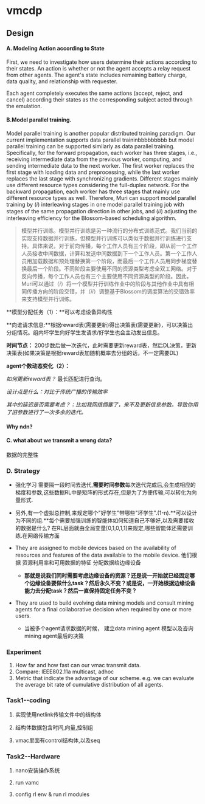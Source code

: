 #  vmcdp

## Design

#### A. Modeling Action according to State

First, we need to investigate how users determine their actions according to their states. An action is whether or not the agent accepts a relay request from other agents. The agent's state includes remaining battery charge, data quality, and relationship with requester.

Each agent completely executes the same actions (accept, reject, and cancel) according their states as the corresponding subject acted through the emulation.

#### B.Model parallel training. 

Model parallel training is another popular distributed training paradigm. Our current implementation supports data parallel traininbbbbbbbbb but model parallel training can be supported similarly as data parallel training. Specifically, for the forward propagation, each worker has three stages, i.e., receiving intermediate data from the previous worker, computing, and sending intermediate data to the next worker. The first worker replaces the first stage with loading data and preprocessing, while the last worker replaces the last stage with synchronizing gradients. Different stages mainly use different resource types considering the full-duplex network. For the backward propagation, each worker has three stages that mainly use different resource types as well. Therefore, Muri can support model parallel training by (𝑖) interleaving stages in one model parallel training job with stages of the same propagation direction in other jobs, and (𝑖𝑖) adjusting the interleaving efficiency for the Blossom-based scheduling algorithm.

> 模型并行训练。模型并行训练是另一种流行的分布式训练范式。我们当前的实现支持数据并行训练，但模型并行训练可以类似于数据并行训练进行支持。具体来说，对于前向传播，每个工作人员有三个阶段，即从前一个工作人员接收中间数据，计算和发送中间数据到下一个工作人员。第一个工作人员用加载数据和预处理替换第一个阶段，而最后一个工作人员用同步梯度替换最后一个阶段。不同阶段主要使用不同的资源类型考虑全双工网络。对于反向传播，每个工作人员也有三个主要使用不同资源类型的阶段。因此，Muri可以通过（𝑖）将一个模型并行训练作业中的阶段与其他作业中具有相同传播方向的阶段交错，并（𝑖𝑖）调整基于Blossom的调度算法的交错效率来支持模型并行训练。

**模型分配任务（1）：**可以考虑设备异构性

**向谁请求信息:**根据reward表(需要更新)得出决策表(需要更新)，可以决策出分组情况。组内坏学生向好学生发请求/好学生也会主动发出信息。

**时间节点：** 200步数后做一次迭代，此时需要更新reward表，然后DL决策，更新决策表(如果决策是根据reward表加随机概率去分组的话，不一定需要DL)

**agent个数动态变化（2）：**

*如何更新reward表？* 最长匹配进行查询。

*设计点是什么：对比于传统广播的传输效率*

*其中的延迟是否需要考虑？：比如我网络拥塞了，来不及更新信息参数。导致你用了旧参数进行了一次多余的迭代。*

#### Why ndn?

#### C. what about we transmit a wrong data?

数据的完整性

### D. Strategy

- 强化学习 需要隔一段时间去迭代,**需要时间参数**每次迭代完成后,会生成相应的梯度和参数,这些数据RL中是矩阵的形式存在,但是为了方便传输,可以转化为向量形式.

- 另外,有一个虚拟总控制,来规定哪个"好学生"带哪些"坏学生".(1-n).**可以设计为不同的组.**每个需要加强训练的智能体如何知道自己不够好,以及需要接收的数据是什么? 在RL层面就由全局变量[0,1,0,1,1]来规定,哪些智能体还需要训练.在网络传输方面

- They are assigned to mobile devices based on the availability of resources and features of the data available to the mobile device. 他们根据 资源利用率和可用数据的特征 分配数据给边缘设备
  - **那就是说我们同时需要考虑边缘设备的资源？还是说一开始就已经固定哪个边缘设备要做什么task？然后永久不变？或是说，一开始根据边缘设备能力去分配task？然后一直保持固定任务不变？**

- They are used to build evolving data mining models and consult mining agents for a final collaborative decision when required by one or more users. 
  - 当被多个agent请求数据的时候， 建立data mining agent 模型以及咨询mining agent最后的决策

  

### Experiment

1. How far and how fast can our vmac transmit data.
2. Compare: IEEE802.11a multicast, adhoc
3. Metric that indicate the advantage of our scheme. e.g. we can evaluate the average bit rate of cumulative distribution of all agents.



### Task1--coding

1. 实现使用netlink传输文件中的结构体

2. 结构体数据包含时间,向量,控制组

3. vmac里面有control结构体,以及seq

### Task2--Hardware

1. nano安装操作系统

2. run vamc

3. config rl env & run rl modules





